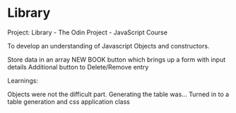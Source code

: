 # Library
Project: Library - The Odin Project - JavaScript Course

To develop an understanding of Javascript Objects and constructors.

Store data in an array
NEW BOOK button which brings up a form with input details
Additional button to Delete/Remove entry


Learnings:

Objects were not the difficult part. Generating the table was...
Turned in to a table generation and css application class